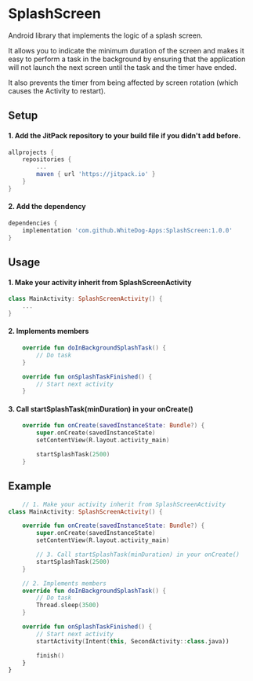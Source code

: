 # SplashScreen
Android library that implements the logic of a splash screen.

It allows you to indicate the minimum duration of the screen and makes it easy to perform a task in the background by ensuring that the application will not launch the next screen until the task and the timer have ended.

It also prevents the timer from being affected by screen rotation (which causes the Activity to restart).

## Setup
#### 1. Add the JitPack repository to your build file if you didn't add before.
```gradle
allprojects {
    repositories {
        ...
        maven { url 'https://jitpack.io' }
    }
}
```

#### 2. Add the dependency
```gradle
dependencies {
    implementation 'com.github.WhiteDog-Apps:SplashScreen:1.0.0'
}
```

## Usage
#### 1.  Make your activity inherit from SplashScreenActivity
```kotlin
class MainActivity: SplashScreenActivity() {
	...
}
```

#### 2.  Implements members
```kotlin
	override fun doInBackgroundSplashTask() {
		// Do task
	}

	override fun onSplashTaskFinished() {
		// Start next activity
	}
```

#### 3.  Call startSplashTask(minDuration) in your onCreate()
```kotlin
	override fun onCreate(savedInstanceState: Bundle?) {
		super.onCreate(savedInstanceState)
		setContentView(R.layout.activity_main)

		startSplashTask(2500)
	}
```

## Example
```kotlin
	// 1. Make your activity inherit from SplashScreenActivity
class MainActivity: SplashScreenActivity() {

	override fun onCreate(savedInstanceState: Bundle?) {
		super.onCreate(savedInstanceState)
		setContentView(R.layout.activity_main)

		// 3. Call startSplashTask(minDuration) in your onCreate()
		startSplashTask(2500)
	}

	// 2. Implements members
	override fun doInBackgroundSplashTask() {
		// Do task
		Thread.sleep(3500)
	}

	override fun onSplashTaskFinished() {
		// Start next activity
		startActivity(Intent(this, SecondActivity::class.java))

		finish()
	}
}
```
